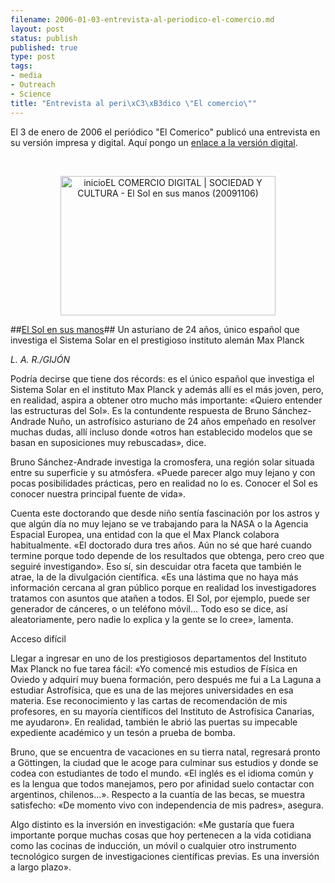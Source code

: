 ```yaml
--- 
filename: 2006-01-03-entrevista-al-periodico-el-comercio.md
layout: post
status: publish
published: true
type: post
tags: 
- media
- Outreach
- Science
title: "Entrevista al peri\xC3\xB3dico \"El comercio\""
---
```

El 3 de enero de 2006 el periódico "El Comerico" publicó una entrevista en su versión impresa y digital. Aquí pongo un [enlace a la versión digital](http://www.elcomerciodigital.com/pg060103/prensa/noticias/Sociedad/200601/03/GIJ-SOC-139.html).

<p>&nbsp;</p>

<p style="text-align:center;"><a href="http://www.elcomerciodigital.com/pg060103/prensa/noticias/Sociedad/200601/03/GIJ-SOC-139.html"><img class="aligncenter size-full wp-image-681" title="inicioEL COMERCIO DIGITAL | SOCIEDAD Y CULTURA - El Sol en sus manos (20091106)" src="http://nasonurb.files.wordpress.com/2009/11/inicioel-comercio-digital-sociedad-y-cultura-el-sol-en-sus-manos-20091106.png" alt="inicioEL COMERCIO DIGITAL | SOCIEDAD Y CULTURA - El Sol en sus manos (20091106)" width="344" height="223" /></a></p>


##[El Sol en sus manos](http://www.elcomerciodigital.com/pg060103/prensa/noticias/Sociedad/200601/03/GIJ-SOC-139.html)##
Un asturiano de 24 años, único español que investiga el Sistema Solar en el prestigioso instituto alemán Max Planck

*L. A. R./GIJÓN*



Podría decirse que tiene dos récords: es el único español que investiga el Sistema Solar en el instituto Max Planck y además allí es el más joven, pero, en realidad, aspira a obtener otro mucho más importante: «Quiero entender las estructuras del Sol». Es la contundente respuesta de Bruno Sánchez-Andrade Nuño, un astrofísico asturiano de 24 años empeñado en resolver muchas dudas, allí incluso donde «otros han establecido modelos que se basan en suposiciones muy rebuscadas», dice.

Bruno Sánchez-Andrade investiga la cromosfera, una región solar situada entre su superficie y su atmósfera. «Puede parecer algo muy lejano y con pocas posibilidades prácticas, pero en realidad no lo es. Conocer el Sol es conocer nuestra principal fuente de vida».

Cuenta este doctorando que desde niño sentía fascinación por los astros y que algún día no muy lejano se ve trabajando para la NASA o la Agencia Espacial Europea, una entidad con la que el Max Planck colabora habitualmente. «El doctorado dura tres años. Aún no sé que haré cuando termine porque todo depende de los resultados que obtenga, pero creo que seguiré investigando». Eso sí, sin descuidar otra faceta que también le atrae, la de la divulgación científica. «Es una lástima que no haya más información cercana al gran público porque en realidad los investigadores tratamos con asuntos que atañen a todos. El Sol, por ejemplo, puede ser generador de cánceres, o un teléfono móvil... Todo eso se dice, así aleatoriamente, pero nadie lo explica y la gente se lo cree», lamenta.

Acceso difícil

Llegar a ingresar en uno de los prestigiosos departamentos del Instituto Max Planck no fue tarea fácil: «Yo comencé mis estudios de Física en Oviedo y adquirí muy buena formación, pero después me fui a La Laguna a estudiar Astrofísica, que es una de las mejores universidades en esa materia. Ese reconocimiento y las cartas de recomendación de mis profesores, en su mayoría científicos del Instituto de Astrofísica Canarias, me ayudaron». En realidad, también le abrió las puertas su impecable expediente académico y un tesón a prueba de bomba.

Bruno, que se encuentra de vacaciones en su tierra natal, regresará pronto a Göttingen, la ciudad que le acoge para culminar sus estudios y donde se codea con estudiantes de todo el mundo. «El inglés es el idioma común y es la lengua que todos manejamos, pero por afinidad suelo contactar con argentinos, chilenos...». Respecto a la cuantía de las becas, se muestra satisfecho: «De momento vivo con independencia de mis padres», asegura.

Algo distinto es la inversión en investigación: «Me gustaría que fuera importante porque muchas cosas que hoy pertenecen a la vida cotidiana como las cocinas de inducción, un móvil o cualquier otro instrumento tecnológico surgen de investigaciones científicas previas. Es una inversión a largo plazo».

